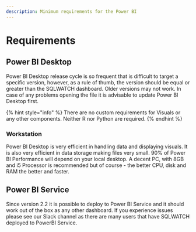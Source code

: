 ```yaml
---
description: Minimum requirements for the Power BI
---
```


# Requirements

## Power BI Desktop

Power BI Desktop release cycle is so frequent that is difficult to target a specific version, however, as a rule of thumb, the version should be equal or greater than the SQLWATCH dashboard. Older versions may not work. In case of any problems opening the file it is advisable to update Power BI Desktop first.

{% hint style="info" %}
There are no custom requirements for Visuals or any other components. Neither R nor Python are required.
{% endhint %}

### Workstation

Power BI Desktop is very efficient in handling data and displaying visuals. It is also very efficient in data storage making files very small. 90% of Power BI Performance will depend on your local desktop. A decent PC, with 8GB and i5 Processor is recommended but of course - the better CPU, disk and RAM the better and faster.

## Power BI Service

Since version 2.2 it is possible to deploy to Power BI Service and it should work out of the box as any other dashboard. If you experience issues please see our Slack channel as there are many users that have SQLWATCH deployed to PowerBI Service.

